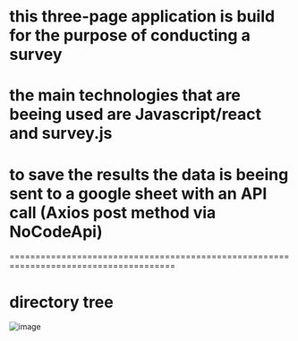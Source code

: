 
# this  three-page application is build for the purpose of conducting a survey 

# the main technologies that are beeing used are Javascript/react and survey.js 

# to save the results the data is beeing sent to a google sheet with an API call (Axios post method via NoCodeApi)

======================================================================================

# directory tree
![image](https://user-images.githubusercontent.com/72924221/121056423-78d6f880-c7be-11eb-9d1a-e0dae18aa7b9.png)
